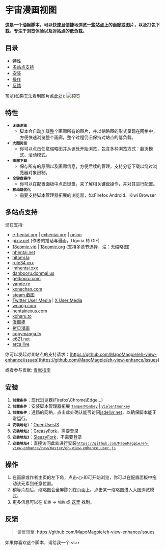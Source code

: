 # 宇宙漫画视图

**这是一个油猴脚本，可以快速且便捷地浏览[一些站点](#multi-site-support)上的画廊或图片，以及打包下载。专注于浏览体验以及对站点的低负载。**

## 目录

- [特性](#features)
- [多站点支持](#multi-site-support)
- [安装](#installation)
- [操作](#operates)
- [反馈](#feedback)

预览(如果无法看到图片点[此处](/.assets/preview.md)):
![预览](.assets/eh-view-enhance-showcase3.avif '预览')

## <a name="features">特性</a>

- **`无缝浏览`**
  - 脚本会自动加载整个画廊所有的图片，并以缩略图的形式呈现在网格中，方便快速浏览整个画廊，整个过程仍旧保持对站点的低负载。
- **`大图阅览`**
  - 你可以点击任意缩略图并从该处开始浏览，包含多种浏览方式：翻页模式、滚动模式。
- **`画廊下载`**
  - 保存所有的原图以及画廊信息，方便后续的管理，支持分卷下载以绕过浏览器对象限制。
- **`全键盘操作`**
  - 你可以在配置面板中点击键盘，来了解相关键盘操作，并对其进行配置。
- **`移动端优化`**
  - 需要支持脚本管理器拓展的浏览器，如:Firefox Android、Kiwi Browser

## <a name="multi-site-support">多站点支持</a>

现在支持:

- [e-hentai.org](https://e-hentai.org) | [exhentai.org](https://exhentai.org) | [onion](https://exhentai55ld2wyap5juskbm67czulomrouspdacjamjeloj7ugjbsad.onion)
- [pixiv.net](https://pixiv.net) (作者的插话与漫画，Ugoria 转 GIF)
- [18comic.vip](https://18comic.vip) | [18comic.org](https://18comic.org) (支持多章节选择，注：无缩略图)
- [nhentai.net](https://nhentai.net)
- [hitomi.la](https://hitomi.la)
- [rule34.xxx](https://rule34.xxx)
- [imhentai.xxx](https://imhentai.xxx)
- [danbooru.donmai.us](https://danbooru.donmai.us)
- [gelbooru.com ](https://gelbooru.com)
- [yande.re](https://yande.re)
- [konachan.com](https://konachan.com)
- [steam 截图](https://steamcommunity.com/id/some/screenshots)
- [Twitter User Media](https://twitter.com/NASA/media) | [X User Media](https://x.com/NASA/media)
- [wnacg.com](https://www.wnacg.com)
- [hentainexus.com](https://hentainexus.com)
- [koharu.to](https://koharu.to)
- [漫画柜](https://www.manhuagui.com)
- [拷贝漫画](https://www.mangacopy.com)
- [copymanga.tv](https://www.copymanga.tv)
- [e621.net](https://e621.net)
- [arca.live](https://arca.live)

你可以发起对某站点的支持请求：[https://github.com/MapoMagpie/eh-view-enhance/issues](https://github.com/MapoMagpie/eh-view-enhance/issues)

或者参与贡献: [贡献指南](https://github.com/MapoMagpie/eh-view-enhance/blob/master/CONTRIBUTING.md)

## <a name="installation">安装</a>

1. **`前置条件`**：现代浏览器(Firefox\Chrome\Edge...)
1. **`前置条件`**：安装脚本管理器拓展 [`TamperMonkey`](https://www.tampermonkey.net/) | [`Violentmonkey`](https://violentmonkey.github.io/)
1. **`前置条件`**：通畅的网络，点击此处确认能否访问[jsdelivr.net](https://cdn.jsdelivr.net)，以确保脚本能正常运行。
1. **`安装地址1`**：[OpenUserJS](https://openuserjs.org/scripts/zsyjklive.cn/E_HENTAI_VIEW_ENHANCE)
1. **`安装地址2`**：[GreasyFork](https://greasyfork.org/en/scripts/397848-e-hentai-view-enhance)，需要登录
1. **`安装地址3`**：[SleazyFork](https://sleazyfork.org/en/scripts/397848-e-hentai-view-enhance)，不需要登录
1. **`安装地址4`**：直接访问此处进行安装[`https://github.com/MapoMagpie/eh-view-enhance/raw/master/eh-view-enhance.user.js`](https://github.com/MapoMagpie/eh-view-enhance/raw/master/eh-view-enhance.user.js)

## <a name="operates">操作</a>

1. 在画廊或作者主页的左下角，点击`<🎑>`即可开始浏览，你可以在配置面板中拖动该元素到任意位置。
1. 稍等片刻后，缩略图会全屏陈列在页面上，点击某一缩略图进入大图浏览模式。
1. 更多信息可以在 `配置` -> `帮助` 或 [这里](HELP_CN.md) 找到。

## <a name="feedback">反馈</a>

> 请反馈至: https://github.com/MapoMagpie/eh-view-enhance/issues

如果你喜欢这个脚本，请给我一个 `star`
